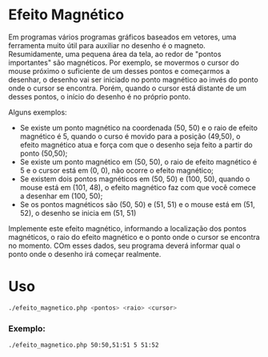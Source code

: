 # Efeito Magnético
Em programas vários programas gráficos baseados em vetores, uma ferramenta muito útil para auxiliar no desenho é o magneto. Resumidamente, uma pequena área da tela, ao redor de "pontos importantes" são magnéticos. Por exemplo, se movermos o cursor do mouse próximo o suficiente de um desses pontos e começarmos a desenhar, o desenho vai ser iniciado no ponto magnético ao invés do ponto onde o cursor se encontra. Porém, quando o cursor está distante de um desses pontos, o início do desenho é no próprio ponto.

Alguns exemplos:
* Se existe um ponto magnético na coordenada (50, 50) e o raio de efeito magnético é 5, quando o curso é movido para a posição (49,50), o efeito magnético atua e força com que o desenho seja feito a partir do ponto (50,50);
* Se existe um ponto magnético em (50, 50), o raio de efeito magnético é 5 e o cursor está em (0, 0), não ocorre o efeito magnético;
* Se existem dois pontos magnéticos em (50, 50) e (100, 50), quando o mouse está em (101, 48), o efeito magnético faz com que você comece a desenhar em (100, 50);
* Se os pontos magnéticos são (50, 50) e (51, 51) e o mouse está em (51, 52), o desenho se inicia em (51, 51)

Implemente este efeito magnético, informando a localização dos pontos magnéticos, o raio do efeito magnético e o ponto onde o cursor se encontra no momento. COm esses dados, seu programa deverá informar qual o ponto onde o desenho irá começar realmente.

# Uso

```bash
./efeito_magnetico.php <pontos> <raio> <cursor>
```

### Exemplo:

```bash
./efeito_magnetico.php 50:50,51:51 5 51:52
```